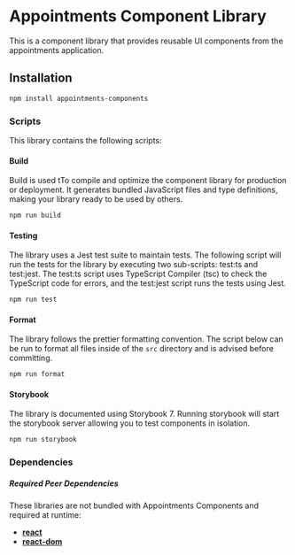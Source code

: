 # Appointments Component Library

This is a component library that provides reusable UI components from the appointments application.

## Installation

```bash
npm install appointments-components
```

### Scripts

This library contains the following scripts:

#### Build

Build is used tTo compile and optimize the component library for production or deployment. It generates bundled JavaScript files and type definitions, making your library ready to be used by others.

```bash
npm run build
```

#### Testing

The library uses a Jest test suite to maintain tests. The following script will run the tests for the library by executing two sub-scripts: test:ts and test:jest. The test:ts script uses TypeScript Compiler (tsc) to check the TypeScript code for errors, and the test:jest script runs the tests using Jest.

```bash
npm run test
```

#### Format

The library follows the prettier formatting convention. The script below can be run to format all files inside of the `src` directory and is advised before committing.

```bash
npm run format
```

#### Storybook

The library is documented using Storybook 7. Running storybook will start the storybook server allowing you to test components in isolation.

```bash
npm run storybook
```

### Dependencies

##### Required Peer Dependencies

These libraries are not bundled with Appointments Components and required at runtime:

- [**react**](https://www.npmjs.com/package/react)
- [**react-dom**](https://www.npmjs.com/package/react-dom)
